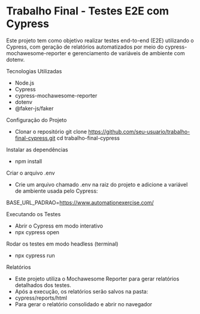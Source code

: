 # Trabalho Final - Testes E2E com Cypress

Este projeto tem como objetivo realizar testes end-to-end (E2E) utilizando o Cypress, com geração de relatórios automatizados por meio do cypress-mochawesome-reporter e gerenciamento de variáveis de ambiente com dotenv.

Tecnologias Utilizadas

- Node.js
- Cypress
- cypress-mochawesome-reporter
- dotenv
- @faker-js/faker

Configuração do Projeto
- Clonar o repositório
git clone https://github.com/seu-usuario/trabalho-final-cypress.git
cd trabalho-final-cypress

Instalar as dependências
- npm install

Criar o arquivo .env

- Crie um arquivo chamado .env na raiz do projeto e adicione a variável de ambiente usada pelo Cypress:

BASE_URL_PADRAO=https://www.automationexercise.com/

Executando os Testes
- Abrir o Cypress em modo interativo
- npx cypress open

Rodar os testes em modo headless (terminal)
- npx cypress run

Relatórios

- Este projeto utiliza o Mochawesome Reporter para gerar relatórios detalhados dos testes.
- Após a execução, os relatórios serão salvos na pasta:
- cypress/reports/html
- Para gerar o relatório consolidado e abrir no navegador